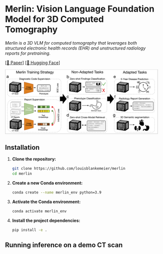 # Merlin: Vision Language Foundation Model for 3D Computed Tomography

*Merlin is a 3D VLM for computed tomography that leverages both structured electronic health records (EHR) and unstructured radiology reports for pretraining.*

[[📄 Paper](https://arxiv.org/abs/2406.06512)] [[🤗 Hugging Face](https://huggingface.co/louisblankemeier/Merlin)]

![Key Graphic](figures/overview.png)

## Installation

1. **Clone the repository:**
    ```bash
    git clone https://github.com/louisblankemeier/merlin
    cd merlin
    ```

2. **Create a new Conda environment:**
    ```bash
    conda create --name merlin_env python=3.9
    ```

3. **Activate the Conda environment:**
    ```bash
    conda activate merlin_env
    ```

4. **Install the project dependencies:**
    ```bash
    pip install -e .
    ```

## Running inference on a demo CT scan

